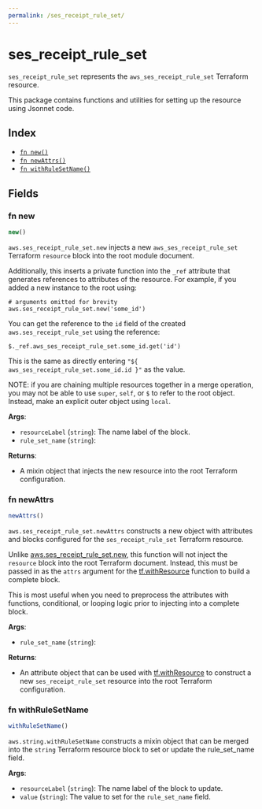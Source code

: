 ```yaml
---
permalink: /ses_receipt_rule_set/
---
```


# ses_receipt_rule_set

`ses_receipt_rule_set` represents the `aws_ses_receipt_rule_set` Terraform resource.



This package contains functions and utilities for setting up the resource using Jsonnet code.


## Index

* [`fn new()`](#fn-new)
* [`fn newAttrs()`](#fn-newattrs)
* [`fn withRuleSetName()`](#fn-withrulesetname)

## Fields

### fn new

```ts
new()
```


`aws.ses_receipt_rule_set.new` injects a new `aws_ses_receipt_rule_set` Terraform `resource`
block into the root module document.

Additionally, this inserts a private function into the `_ref` attribute that generates references to attributes of the
resource. For example, if you added a new instance to the root using:

    # arguments omitted for brevity
    aws.ses_receipt_rule_set.new('some_id')

You can get the reference to the `id` field of the created `aws.ses_receipt_rule_set` using the reference:

    $._ref.aws_ses_receipt_rule_set.some_id.get('id')

This is the same as directly entering `"${ aws_ses_receipt_rule_set.some_id.id }"` as the value.

NOTE: if you are chaining multiple resources together in a merge operation, you may not be able to use `super`, `self`,
or `$` to refer to the root object. Instead, make an explicit outer object using `local`.

**Args**:
  - `resourceLabel` (`string`): The name label of the block.
  - `rule_set_name` (`string`): 

**Returns**:
- A mixin object that injects the new resource into the root Terraform configuration.


### fn newAttrs

```ts
newAttrs()
```


`aws.ses_receipt_rule_set.newAttrs` constructs a new object with attributes and blocks configured for the `ses_receipt_rule_set`
Terraform resource.

Unlike [aws.ses_receipt_rule_set.new](#fn-ses_receipt_rule_setnew), this function will not inject the `resource`
block into the root Terraform document. Instead, this must be passed in as the `attrs` argument for the
[tf.withResource](https://github.com/tf-libsonnet/core/tree/main/docs#fn-withresource) function to build a complete block.

This is most useful when you need to preprocess the attributes with functions, conditional, or looping logic prior to
injecting into a complete block.

**Args**:
  - `rule_set_name` (`string`): 

**Returns**:
  - An attribute object that can be used with [tf.withResource](https://github.com/tf-libsonnet/core/tree/main/docs#fn-withresource) to construct a new `ses_receipt_rule_set` resource into the root Terraform configuration.


### fn withRuleSetName

```ts
withRuleSetName()
```

`aws.string.withRuleSetName` constructs a mixin object that can be merged into the `string`
Terraform resource block to set or update the rule_set_name field.



**Args**:
  - `resourceLabel` (`string`): The name label of the block to update.
  - `value` (`string`): The value to set for the `rule_set_name` field.
